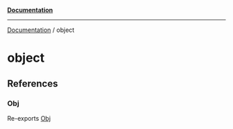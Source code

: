 [**Documentation**](README.md)

---

[Documentation](README.md) / object

# object

## References

### Obj

Re-exports [Obj](object/object/namespaces/Obj.md)

